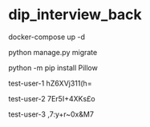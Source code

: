 # dip_interview_back


docker-compose up -d

python manage.py migrate

python -m pip install Pillow


test-user-1
hZ6XVj311(h=

test-user-2
7Er5I+4XKs£o

test-user-3
,7:y+r~0x&M7